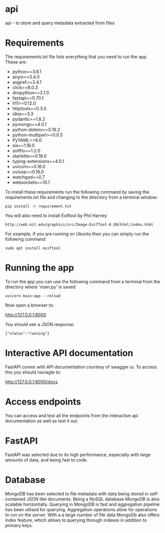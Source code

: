# api
 api - to store and query metadata extracted from files

# Requirements
The requirements.txt file lists everything that you need to run the app. These are:
	
* python==3.8.1
* anyio==3.4.0
* asgiref==3.4.1
* click==8.0.3
* dnspython==2.1.0
* fastapi==0.70.1
* h11==0.12.0
* httptools==0.3.0
* idna==3.3
* pydantic==1.8.2
* pymongo==4.0.1
* python-dotenv==0.19.2
* python-multipart==0.0.5
* PyYAML==6.0
* six==1.16.0
* sniffio==1.2.0
* starlette==0.16.0
* typing-extensions==4.0.1
* uvicorn==0.16.0
* uvloop==0.16.0
* watchgod==0.7
* websockets==10.1

To install these requirements run the following command by saving the requirements.txt file and changing to the directory from a terminal window:
	
	pip install -r requirement.txt 
  
You will also need to install Exiftool by Phil Harvey

	http://web.mit.edu/graphics/src/Image-ExifTool-6.99/html/index.html 
 
For example, if you are running on Ubuntu then you can simply run the following command:

 	sudo apt install exiftool
 
# Running the app
To run the app you can use the following command from a terminal from the directory where 'main.py' is saved:

  	uvicorn main:app --reload

Now open a browser to:

  http://127.0.0.1:8000 

You should see a JSON response:

   	{"status":"running"}

# Interactive API documentation
FastAPI comes with API documentation courtesy of swagger ui. To access this you should naviagte to:

   http://127.0.0.1:8000/docs

# Access endpoints
You can access and test all the endpoints from the interactive api documentation as well as test it out.

# FastAPI
FastAPI was selected due to its high performance, especially with large amounts of data, and being fast to code. 

# Database
MongoDB has been selected to file metadata with data being stored in self-contained JSON like documents. Being a NoSQL database MongoDB is also scalable horizontally. Querying in MongoDB is fast and aggregation pipeline has been utlised for querying. Aggregation operations allow for operations to run on the server. With a a large number of file data MongoDb also offers index feature, which allows to querying through indexes in addition to primary keys. 
